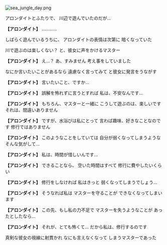 
![sea_jungle_day.png](../images/backgrounds/sea_jungle_day.png)

アロンダイトとふたりで、
川辺で遊んでいたのだが…

**【アロンダイト】**
…………

しばらく遊んでいるうちに、
アロンダイトの表情は次第に
暗くなっていた

川で遊ぶのは楽しくない？
と、彼女に声をかけるマスター

**【アロンダイト】**
え…？
あ、すみません
考え事をしていました

なにか言いたいことがあるなら
遠慮なく言ってみて
と彼女に発言をうながす

**【アロンダイト】**
言いたいこと、ですか…

**【アロンダイト】**
誤解を怖れずに言うとすれば
私は、不安なんです…

**【アロンダイト】**
もちろん、マスターと一緒に
こうして遊ぶのは、楽しいです
それは、間違いありません

**【アロンダイト】**
ですが、水浴びは私にとって
言わば趣味、好きなことなのです
修行ではありません

**【アロンダイト】**
このようなことをしていては
自分が弱くなってしまうような
そんな気がして…

**【アロンダイト】**
私は、時間が惜しいんです…

**【アロンダイト】**
できることなら、
空いた時間はすべて
修行に費やしたいくらい

**【アロンダイト】**
修行をしなければ
私はきっと
弱くなってしまうでしょう…

**【アロンダイト】**
そうなれば私は
マスターを守ることが
できなくなってしまいます

**【アロンダイト】**
この先、もし私の力不足で
マスターを失うようなことが
あったとしたなら…

**【アロンダイト】**
それが、とても怖くて…
だから私は、修行するのです

真剣な彼女の視線に射貫かれ
なにも言えなくなって
しまうマスターであった